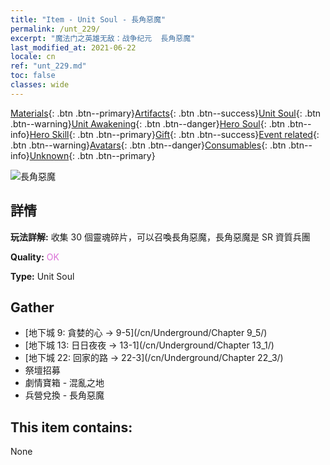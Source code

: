 ```yaml
---
title: "Item - Unit Soul - 長角惡魔"
permalink: /unt_229/
excerpt: "魔法门之英雄无敌：战争纪元  長角惡魔"
last_modified_at: 2021-06-22
locale: cn
ref: "unt_229.md"
toc: false
classes: wide
---
```

 [Materials](/ItemsCN/){: .btn .btn--primary}[Artifacts](/ItemsCN/Artifacts/){: .btn .btn--success}[Unit Soul](/ItemsCN/UnitSoul/){: .btn .btn--warning}[Unit Awakening](/ItemsCN/UnitAwakening/){: .btn .btn--danger}[Hero Soul](/ItemsCN/HeroSoul/){: .btn .btn--info}[Hero Skill](/ItemsCN/HeroSkill/){: .btn .btn--primary}[Gift](/ItemsCN/Gift/){: .btn .btn--success}[Event related](/ItemsCN/Events/){: .btn .btn--warning}[Avatars](/ItemsCN/Avatars/){: .btn .btn--danger}[Consumables](/ItemsCN/Consumables/){: .btn .btn--info}[Unknown](/ItemsCN/Unknown/){: .btn .btn--primary}

 ![長角惡魔](/images/u/ti_changjiaoemo.jpg)

## 詳情
 **玩法詳解:** 收集 30 個靈魂碎片，可以召喚長角惡魔，長角惡魔是 SR 資質兵團

 **Quality:** <span style="color: #DA70D6">OK</span>

 **Type:** Unit Soul

## Gather

*    [地下城 9: 貪婪的心 -> 9-5](/cn/Underground/Chapter 9_5/) 
*    [地下城 13: 日日夜夜 -> 13-1](/cn/Underground/Chapter 13_1/) 
*    [地下城 22: 回家的路 -> 22-3](/cn/Underground/Chapter 22_3/) 
*    祭壇招募 
*    劇情寶箱 - 混亂之地 
*    兵營兌換 - 長角惡魔 

## This item contains:

  None

